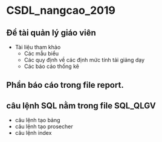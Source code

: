 # CSDL_nangcao_2019
## Đề tài quản lý giáo viên
- Tài liệu tham khảo
  -  Các mẫu biểu
  -  Các quy định về các định mức tính tải giảng dạy
  -  Các báo cáo thống kê
  

## Phần báo cáo trong file report.
## câu lệnh SQL nằm trong file SQL_QLGV
- câu lệnh tạo bảng
- câu lệnh tạo prosecher
- câu lệnh index